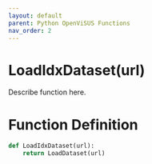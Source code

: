 ```yaml
---
layout: default
parent: Python OpenViSUS Functions
nav_order: 2
---
```


# LoadIdxDataset(url)

Describe function here.

# Function Definition

```python
def LoadIdxDataset(url):
	return LoadDataset(url)
```